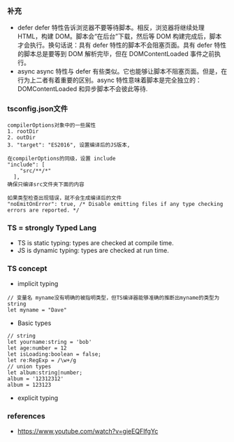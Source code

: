 ### 补充
- defer defer 特性告诉浏览器不要等待脚本。相反，浏览器将继续处理 HTML，构建 DOM。脚本会“在后台”下载，然后等 DOM 构建完成后，脚本才会执行。换句话说：具有 defer 特性的脚本不会阻塞页面。具有 defer 特性的脚本总是要等到 DOM 解析完毕，但在 DOMContentLoaded 事件之前执行。
- async async 特性与 defer 有些类似。它也能够让脚本不阻塞页面。但是，在行为上二者有着重要的区别。async 特性意味着脚本是完全独立的：DOMContentLoaded 和异步脚本不会彼此等待.
### tsconfig.json文件
```
compilerOptions对象中的一些属性
1. rootDir 
2. outDir
3. "target": "ES2016", 设置编译后的JS版本,

在compilerOptions的同级，设置 include
"include": [
    "src/**/*"
  ],
确保只编译src文件夹下面的内容

如果类型检查出现错误，就不会生成编译后的文件
"noEmitOnError": true, /* Disable emitting files if any type checking errors are reported. */
```

### TS = strongly Typed Lang
- TS is static typing: types are checked at compile time.
- JS is dynamic typing: types are checked at run time.

### TS concept
- implicit typing
```TS
// 变量名 myname没有明确的被指明类型，但TS编译器能够准确的推断出myname的类型为string
let myname = "Dave"
```
- Basic types
```TS
// string
let yourname:string = 'bob'
let age:number = 12
let isLoading:boolean = false;
let re:RegExp = /\w+/g
// union types
let album:string|number;
album = '12312312'
album = 123123
```
- explicit typing
### references
- https://www.youtube.com/watch?v=gieEQFIfgYc